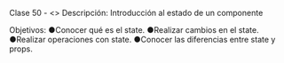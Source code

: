 Clase 50 - <<FECHA>>
Descripción:
Introducción al estado de un componente

Objetivos:
  ●Conocer qué es el state.
  ●Realizar cambios en el state.
  ●Realizar operaciones con state.
  ●Conocer las diferencias entre state y props.
